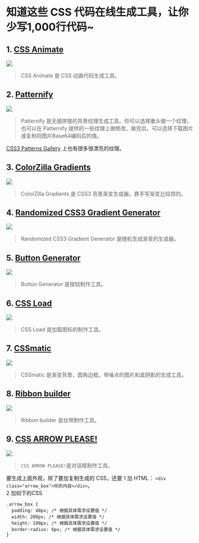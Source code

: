 # 知道这些 CSS 代码在线生成工具，让你少写1,000行代码~
## 1. [CSS Animate](http://cssanimate.com/)
![](http://upload-images.jianshu.io/upload_images/7219342-37dd2938f66eaf06.jpeg?imageMogr2/auto-orient/strip%7CimageView2/2/w/1240)
> CSS Animate 是 CSS 动画代码生成工具。

## 2. [Patternify](http://www.patternify.com/)
![](http://upload-images.jianshu.io/upload_images/7219342-35b30efc290b6a7b.jpeg?imageMogr2/auto-orient/strip%7CimageView2/2/w/1240)
> Patternify 是无缝拼接的背景纹理生成工具。你可以选择重头做一个纹理，也可以在 Patternify 提供的一些纹理上做修改。做完后，可以选择下载图片或复制将图片Base64编码后的值。

[CSS3 Patterns Gallery](http://lea.verou.me/css3patterns/) 上也有很多很漂亮的纹理。 

## 3. [ColorZilla Gradients](http://www.colorzilla.com/gradient-editor/)
![](http://upload-images.jianshu.io/upload_images/7219342-15abf22be4cb38b1.jpg?imageMogr2/auto-orient/strip%7CimageView2/2/w/1240)

> ColorZilla Gradients 是 CSS3 背景渐变生成器。靠手写渐变比较烦的。

## 4. [Randomized CSS3  Gradient Generator](http://paintbycode.github.io/gradient-generator/)
![](http://upload-images.jianshu.io/upload_images/7219342-3b8214fc13de4906.jpeg?imageMogr2/auto-orient/strip%7CimageView2/2/w/1240)
> Randomized CSS3 Gradient Generator 是随机生成渐变的生成器。

## 5. [Button Generator](http://www.bestcssbuttongenerator.com/)
![](http://upload-images.jianshu.io/upload_images/7219342-d271b45eb7e4c0e6.jpg?imageMogr2/auto-orient/strip%7CimageView2/2/w/1240)

> Button Generator 是按钮制作工具。

## 6. [CSS Load](http://cssload.net/)
![](http://upload-images.jianshu.io/upload_images/7219342-232615f4ec96ce73.jpeg?imageMogr2/auto-orient/strip%7CimageView2/2/w/1240)

> CSS Load 是加载图标的制作工具。

## 7. [CSSmatic](http://www.cssmatic.com/border-radius)
![](http://upload-images.jianshu.io/upload_images/7219342-9060e5d6bc877276.jpeg?imageMogr2/auto-orient/strip%7CimageView2/2/w/1240)

> CSSmatic 是渐变背景，圆角边框，带噪点的图片和盒阴影的生成工具。

## 8. [Ribbon builder](http://livetools.uiparade.com/ribbon-builder.html)
![](http://upload-images.jianshu.io/upload_images/7219342-dc473e9849bc8ccd.jpeg?imageMogr2/auto-orient/strip%7CimageView2/2/w/1240)

> Ribbon builder 是丝带制作工具。

## 9. [CSS ARROW PLEASE!](http://www.cssarrowplease.com/)
![](http://upload-images.jianshu.io/upload_images/7219342-9e17843cfdc40563.jpeg?imageMogr2/auto-orient/strip%7CimageView2/2/w/1240)


> `CSS ARROW PLEASE!`是对话框制作工具。

要生成上面外观，除了要加复制生成的 CSS，还要
1 加 HTML： `<div class="arrow_box">你的内容</div>`。  
2 加如下的CSS
```
.arrow_box {
  padding: 40px; /* 根据具体需求设置值 */
  width: 280px; /* 根据具体需求设置值 */
  height: 100px; /* 根据具体需求设置值 */
  border-radius: 6px; /* 根据具体需求设置值 */
}
```